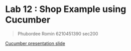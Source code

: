 # Lab 12 : Shop Example using Cucumber
> Phubordee Romin 6210451390 sec200

[Cucumber presentation slide](https://github.com/ladyusa/cucumber-atm/blob/master/cucumber.pdf)
